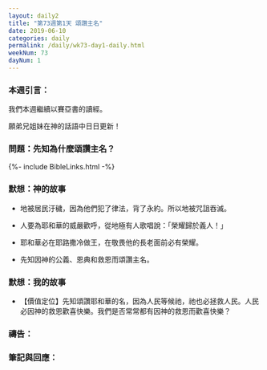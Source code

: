 ```yaml
---
layout: daily2
title: "第73週第1天 頌讚主名"
date: 2019-06-10
categories: daily
permalink: /daily/wk73-day1-daily.html
weekNum: 73
dayNum: 1
---
```


### 本週引言：
我們本週繼續以賽亞書的讀經。

願弟兄姐妹在神的話語中日日更新！

### 問題：先知為什麼頌讚主名？
 
{%- include BibleLinks.html -%}

### 默想：神的故事
+ 地被居民汙穢，因為他們犯了律法，背了永約。所以地被咒詛吞滅。 

+ 人要為耶和華的威嚴歡呼，從地極有人歌唱說：「榮耀歸於義人！」 

+ 耶和華必在耶路撒冷做王，在敬畏他的長老面前必有榮耀。 

+ 先知因神的公義、恩典和救恩而頌讚主名。 

### 默想：我的故事
+ 【價值定位】先知頌讚耶和華的名，因為人民等候祂，祂也必拯救人民。人民必因神的救恩歡喜快樂。我們是否常常都有因神的救恩而歡喜快樂？

### 禱告：

### 筆記與回應：
